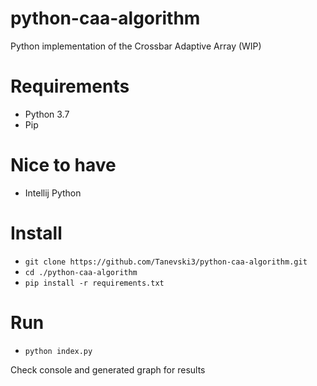 # python-caa-algorithm
Python implementation of the Crossbar Adaptive Array (WIP)

# Requirements

 - Python 3.7
 - Pip
 
# Nice to have
 - Intellij Python

# Install
 - `git clone https://github.com/Tanevski3/python-caa-algorithm.git`
 - `cd ./python-caa-algorithm`
 - `pip install -r requirements.txt`
 
# Run
 - `python index.py`

Check console and generated graph for results
